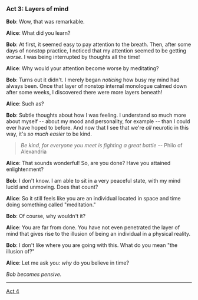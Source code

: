 
### Act 3: Layers of mind

**Bob**: Wow, that was remarkable.

**Alice**: What did you learn?

**Bob**: At first, it seemed easy to pay attention to the breath. Then, after
some days of nonstop practice, I noticed that my attention seemed to
be getting *worse*. I was being interrupted by thoughts all the time!

**Alice**: Why would your attention become worse by meditating?

**Bob**: Turns out it didn't. I merely began *noticing* how busy my mind had
always been. Once that layer of nonstop internal monologue calmed down
after some weeks, I discovered there were more layers beneath!

**Alice**: Such as?

**Bob**: Subtle thoughts about how I was feeling. I understand so much more
about myself -- about my mood and personality, for example -- than I
could ever have hoped to before. And now that I see that we're *all*
neurotic in this way, it's *so much easier* to be kind.

> *Be kind, for everyone you meet is fighting a great battle*
> -- Philo of Alexandria

**Alice**: That sounds wonderful! So, are you done? Have you attained
enlightenment?

**Bob**: I don't know. I am able to sit in a very peaceful state, with my
mind lucid and unmoving. Does that count?

**Alice**: So it still feels like you are an individual located in space and
time doing something called "meditation."

**Bob**: Of course, why wouldn't it?

**Alice**: You are far from done. You have not even penetrated the layer of
mind that gives rise to the illusion of being an individual in a physical
reality.

**Bob**: I don't like where you are going with this. What do you mean
"the illusion of?"

**Alice**: Let me ask you: *why* do you believe in time?

*Bob becomes pensive.*

---

[Act 4](act-4.html)